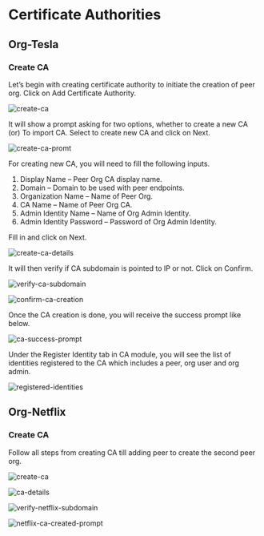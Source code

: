 # Certificate Authorities

## Org-Tesla

### Create CA

Let’s begin with creating certificate authority to initiate the creation of peer org. Click on Add Certificate Authority. 

![create-ca](assets/create-ca.png)

It will show a prompt asking for two options, whether to create a new CA (or) To import CA. Select to create new CA and click on Next. 

![create-ca-promt](assets/create-ca-promt.png)

For creating new CA, you will need to fill the following inputs.  

1) Display Name – Peer Org CA display name. </br>
2) Domain – Domain to be used with peer endpoints. </br>
3) Organization Name – Name of Peer Org. </br>
4) CA Name – Name of Peer Org CA. </br>
5) Admin Identity Name – Name of Org Admin Identity. </br>
6) Admin Identity Password – Password of Org Admin Identity. </br>

Fill in and click on Next. 

![create-ca-details](assets/create-ca-details.png)

It will then verify if CA subdomain is pointed to IP or not. Click on Confirm. 

![verify-ca-subdomain](assets/verify-ca-subdomain.png)

![confirm-ca-creation](assets/confirm-ca-creation.png)

Once the CA creation is done, you will receive the success prompt like below. 

![ca-success-prompt](assets/ca-success-prompt.png)

Under the Register Identity tab in CA module, you will see the list of identities registered to the CA which includes a peer, org user and org admin. 

![registered-identities](assets/register-identity.png)


## Org-Netflix

### Create CA

Follow all steps from creating CA till adding peer to create the second peer org. 

![create-ca](assets/create-ca-2.png)

![ca-details](assets/org-netflix-ca-details.png)

![verify-netflix-subdomain](assets/verify-netflix-domain.png)

![netflix-ca-created-prompt](assets/netflix-ca-created-prompt.png)